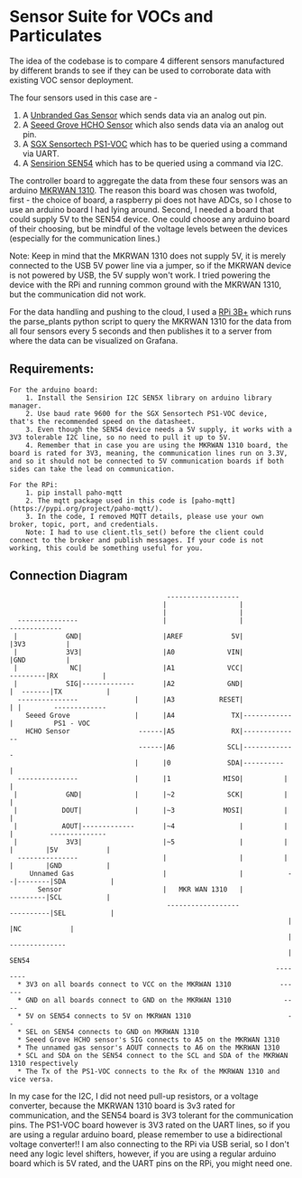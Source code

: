 # Sensor Suite for VOCs and Particulates

The idea of the codebase is to compare 4 different sensors manufactured by different brands to see if they can be used to corroborate data with existing VOC sensor deployment. 

The four sensors used in this case are - 
  1. A [Unbranded Gas Sensor](https://www.fruugo.us/hcho-vocs-sensor-gas-detection-sensor-module-detectors-0-1000ppm-ms1100/p-82360186-169946652?language=en&ac=google&utm_source=organic_shopping&utm_medium=organic) which sends data via an analog out pin. 
  2. A [Seeed Grove HCHO Sensor](https://www.digikey.com/en/products/detail/seeed-technology-co.,-ltd/101020001/5488087?utm_adgroup=Seeed%20Technology%20Co.%2C%20LTD.&utm_source=google&utm_medium=cpc&) which also sends data via an analog out pin.
  3. A [SGX Sensortech PS1-VOC](https://www.digikey.com/en/products/detail/amphenol-sgx-sensortech/PS1-VOC-10-MOD/16634087) which has to be queried using a command via UART.
  4. A [Sensirion SEN54](https://www.digikey.com/en/products/detail/sensirion-ag/SEN54-SDN-T/15903868) which has to be queried using a command via I2C.

The controller board to aggregate the data from these four sensors was an arduino [MKRWAN 1310](https://www.digikey.com/en/products/detail/sensirion-ag/SEN54-SDN-T/15903868). The reason this board was chosen was twofold, first - the choice of board, a raspberry pi does not have ADCs, so I chose to use an arduino board I had lying around. Second, I needed a board that could supply 5V to the SEN54 device. One could choose any arduino board of their choosing, but be mindful of the voltage levels between the devices (especially for the communication lines.) 
  
  Note: Keep in mind that the MKRWAN 1310 does not supply 5V, it is merely connected to the USB 5V power line via a jumper, so if the MKRWAN device is not powered by USB, the 5V supply won't work. I tried powering the device with the RPi and running common ground with the MKRWAN 1310, but the communication did not work. 

For the data handling and pushing to the cloud, I used a [RPi 3B+](https://www.canakit.com/raspberry-pi-3-model-b-plus.html?cid=usd&src=raspberrypi&src=raspberrypi) which runs the parse_plants python script to query the MKRWAN 1310 for the data from all four sensors every 5 seconds and then publishes it to a server from where the data can be visualized on Grafana. 


## Requirements: 
    For the arduino board:
        1. Install the Sensirion I2C SEN5X library on arduino library manager. 
        2. Use baud rate 9600 for the SGX Sensortech PS1-VOC device, that's the recommended speed on the datasheet. 
        3. Even though the SEN54 device needs a 5V supply, it works with a 3V3 tolerable I2C line, so no need to pull it up to 5V. 
        4. Remember that in case you are using the MKRWAN 1310 board, the board is rated for 3V3, meaning, the communication lines run on 3.3V, and so it should not be connected to 5V communication boards if both sides can take the lead on communication. 
    
    For the RPi:
        1. pip install paho-mqtt
        2. The mqtt package used in this code is [paho-mqtt](https://pypi.org/project/paho-mqtt/). 
        3. In the code, I removed MQTT details, please use your own broker, topic, port, and credentials. 
        Note: I had to use client.tls_set() before the client could connect to the broker and publish messages. If your code is not working, this could be something useful for you. 
    

## Connection Diagram 

                                           ------------------
                                          |                  |
                                          |                  |
      ---------------                     |                  |                       -------------
     |            GND|                    |AREF            5V|                      |3V3          |
     |            3V3|                    |A0             VIN|                      |GND          |
     |             NC|                    |A1             VCC|             ---------|RX           | 
     |            SIG|-------------       |A2             GND|            |  -------|TX           |
      ---------------              |      |A3           RESET|            | |        -------------            
        Seeed Grove                |      |A4              TX|------------  |          PS1 - VOC          
        HCHO Sensor                 ------|A5              RX|--------------                       
                                    ------|A6             SCL|-------------                           
                                   |      |0              SDA|----------   |
      ---------------              |      |1             MISO|          |  |
     |            GND|             |      |~2             SCK|          |  |
     |           DOUT|             |      |~3            MOSI|          |  |
     |           AOUT|-------------       |~4                |          |  |         --------------
     |            3V3|                    |~5                |          |  |        |5V            |
      ---------------                     |                  |          |  |        |GND           |
         Unnamed Gas                      |                  |           --|--------|SDA           |
           Sensor                         |   MKR WAN 1310   |             ---------|SCL           |
                                           ------------------             ----------|SEL           |
                                                                         |          |NC            |
                                                                         |           --------------
                                                                         |                SEN54
                                                                      --------     
      * 3V3 on all boards connect to VCC on the MKRWAN 1310            ------
      * GND on all boards connect to GND on the MKRWAN 1310             ---- 
      * 5V on SEN54 connects to 5V on MKRWAN 1310                        --
      * SEL on SEN54 connects to GND on MKRWAN 1310
      * Seeed Grove HCHO sensor's SIG connects to A5 on the MKRWAN 1310
      * The unnamed gas sensor's AOUT connects to A6 on the MKRWAN 1310
      * SCL and SDA on the SEN54 connect to the SCL and SDA of the MKRWAN 1310 respectively
      * The Tx of the PS1-VOC connects to the Rx of the MKRWAN 1310 and vice versa.
  
  In my case for the I2C, I did not need pull-up resistors, or a voltage converter, because the MKRWAN 1310 board is 3v3 rated for communication, and the SEN54 board is 3V3 tolerant for the communication pins. The PS1-VOC board however is 3V3 rated on the UART lines, so if you are using a regular arduino board, please remember to use a bidirectional voltage converter!! I am also connecting to the RPi via USB serial, so I don't need any logic level shifters, however, if you are using a regular arduino board which is 5V rated, and the UART pins on the RPi, you might need one. 
